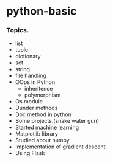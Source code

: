 # python-basic

### Topics.
* list
* tuple
* dictionary
* set
* string
* file handling
* OOps in Python
   * inheritence
   * polymorphism
* Os module
* Dunder methods
* Doc method in python
* Some projects.(snake water gun)
* Started machine learning
* Matplotlib library
* Studied about numpy
* Implementation of gradient descent.
* Using Flask
